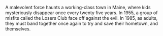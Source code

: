 A malevolent force haunts a working-class town in Maine, where kids mysteriously disappear once every twenty five years. In 1955, a group of misfits called the Losers Club face off against the evil. In 1985, as adults, they must band together once again to try and save their hometown, and themselves. 